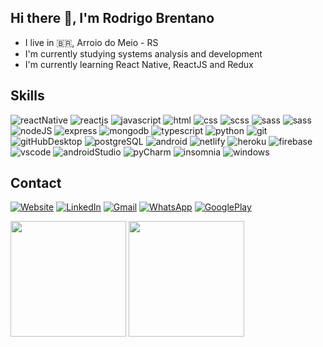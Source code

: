 ## Hi there 👋, I'm Rodrigo Brentano
- I live in :brazil:, Arroio do Meio - RS
- I'm currently studying systems analysis and development
- I'm currently learning React Native, ReactJS and Redux

## Skills
<img src="https://img.shields.io/badge/React_Native-111111?style=for-the-badge&logo=react&logoColor=61DAFB" alt="reactNative"></img>
<img src="https://img.shields.io/badge/React-111111?style=for-the-badge&logo=react&logoColor=61DAFB" alt="reactjs"></img>
<img src="https://img.shields.io/badge/JavaScript-F7DF1E?style=for-the-badge&logo=javascript&logoColor=black" alt="javascript"></img>
<img src="https://img.shields.io/badge/HTML5-E34F26?style=for-the-badge&logo=html5&logoColor=white" alt="html"></img>
<img src="https://img.shields.io/badge/CSS3-1572B6?style=for-the-badge&logo=css3&logoColor=white" alt="css"></img>
<img src="https://img.shields.io/badge/Scss-CC6699?style=for-the-badge&logo=sass&logoColor=white" alt="scss"></img>
<img src="https://img.shields.io/badge/Sass-CC6699?style=for-the-badge&logo=sass&logoColor=white" alt="sass"></img>
<img src="https://img.shields.io/badge/Redux-764ABC?style=for-the-badge&logo=redux&logoColor=white" alt="sass"></img>
<img src="https://img.shields.io/badge/Node.js-43853D?style=for-the-badge&logo=node.js&logoColor=white" alt="nodeJS"></img>
<img src="https://img.shields.io/badge/Express.js-111111?style=for-the-badge&logo=express&logoColor=white" alt="express"></img>
<img src="https://img.shields.io/badge/MongoDB-4EA94B?style=for-the-badge&logo=mongodb&logoColor=white" alt="mongodb"></img>
<img src="https://img.shields.io/badge/TypeScript-007ACC?style=for-the-badge&logo=typescript&logoColor=white" alt="typescript"></img>
<img src="https://img.shields.io/badge/Python-3776AB?style=for-the-badge&logo=python&logoColor=white" alt="python"></img>
<img src="https://img.shields.io/badge/Git-F05032?style=for-the-badge&logo=git&logoColor=white" alt="git"></img>
<img src="https://img.shields.io/badge/Github_desktop-7c2f9f?style=for-the-badge" alt="gitHubDesktop"></img>
<img src="https://img.shields.io/badge/PostgreSQL-316192?style=for-the-badge&logo=postgresql&logoColor=white" alt="postgreSQL"></img>
<img src="https://img.shields.io/badge/Android-3DDC84?style=for-the-badge&logo=android&logoColor=white" alt="android"></img>
<img src="https://img.shields.io/badge/Netlify-00C7B7?style=for-the-badge&logo=netlify&logoColor=white" alt="netlify"></img>
<img src="https://img.shields.io/badge/Heroku-430098?style=for-the-badge&logo=heroku&logoColor=white" alt="heroku"></img>
<img src="https://img.shields.io/badge/Firebase-FFCA28?style=for-the-badge&logo=firebase&logoColor=black" alt="firebase"></img>
<img src="https://img.shields.io/badge/Visual_Studio_Code-007ACC?style=for-the-badge&logo=visualstudiocode&logoColor=white" alt="vscode"></img>
<img src="https://img.shields.io/badge/Android_Studio-3DDC84?style=for-the-badge&logo=androidstudio&logoColor=white" alt="androidStudio"></img>
<img src="https://img.shields.io/badge/PyCharm-111111?style=for-the-badge&logo=pycharm&logoColor=white" alt="pyCharm"></img>
<img src="https://img.shields.io/badge/Insomnia-5849BE?style=for-the-badge&logo=insomnia&logoColor=white" alt="insomnia"></img>
<img src="https://img.shields.io/badge/Windows-0078D6?style=for-the-badge&logo=windows&logoColor=white" alt="windows"></img>

## Contact

[![Website](https://img.shields.io/badge/Website-c4412f?style=for-the-badge&logo=google-chrome&logoColor=white)](https://rodrigobrentano-en.netlify.app)
[![LinkedIn](https://img.shields.io/badge/LinkedIn-0077B5?style=for-the-badge&logo=linkedin&logoColor=white)](https://www.linkedin.com/in/rodrigo-brentano-26a7ba204/)
[![Gmail](https://img.shields.io/badge/rodrigobjj24@gmail.com-EA4335?style=for-the-badge&logo=gmail&logoColor=white)](https://mail.google.com/)
[![WhatsApp](https://img.shields.io/badge/+55_51_992191122-25D366?style=for-the-badge&logo=whatsapp&logoColor=white)](https://api.whatsapp.com/send?phone=5551992191122)
[![GooglePlay](https://img.shields.io/badge/Google_Play-414141?style=for-the-badge&logo=google-play&logoColor=white)](https://play.google.com/store/apps/developer?id=Rodrigo+Brentano)


<img height=185 src="https://github-readme-stats.vercel.app/api/top-langs/?username=RodrigoBJJ94&layout=compact&exclude_repo=projeto-google-glass-html-css-javascript,projeto-agenda-javascript-ejs&hide=java,Objective-C,Ruby,Starlark&langs_count=10&theme=dark"> <img height=185 src="https://github-readme-stats.vercel.app/api?username=RodrigoBJJ94&show_icons=true&theme=dark">


<!--
**RodrigoBJJ94/RodrigoBJJ94** is a ✨ _special_ ✨ repository because its `README.md` (this file) appears on your GitHub profile.

Here are some ideas to get you started:

- 🔭 I’m currently working on ...
- 🌱 I’m currently learning ...
- 👯 I’m looking to collaborate on ...
- 🤔 I’m looking for help with ...
- 💬 Ask me about ...
- 📫 How to reach me: ...
- 😄 Pronouns: ...
- ⚡ Fun fact: ...
-->
